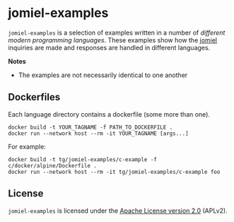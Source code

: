 # jomiel-examples

`jomiel-examples` is a selection of examples written in a number of
_different modern programming languages_. These examples show how the
[jomiel][1] inquiries are made and responses are handled in different
languages.

**Notes**

- The examples are not necessarily identical to one another

## Dockerfiles

Each language directory contains a dockerfile (some more than one).

```shell
docker build -t YOUR_TAGNAME -f PATH_TO_DOCKERFILE .
docker run --network host --rm -it YOUR_TAGNAME [args...]
```

For example:

```shell
docker build -t tg/jomiel-examples/c-example -f c/docker/alpine/Dockerfile .
docker run --network host --rm -it tg/jomiel-examples/c-example foo
```

## License

`jomiel-examples` is licensed under the [Apache License version 2.0][2]
(APLv2).

[1]: https://github.com/guendto/jomiel
[2]: https://tldrlegal.com/license/apache-license-2.0-(apache-2.0)
